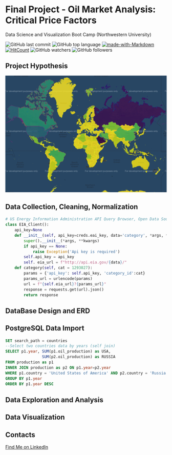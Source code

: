 # Final Project - Oil Market Analysis: Critical Price Factors

Data Science and Visualization Boot Camp (Northwestern University)

![GitHub last commit](https://img.shields.io/github/last-commit/OlegRyzhkov2020/oil-project)
![GitHub top language](https://img.shields.io/github/languages/top/OlegRyzhkov2020/oil-project)
[![made-with-Markdown](https://img.shields.io/badge/Made%20with-Markdown-1f425f.svg)](http://commonmark.org)
[![HitCount](http://hits.dwyl.com/OlegRyzhkov2020/oil-project.svg)](http://hits.dwyl.com/OlegRyzhkov2020/oil-project)
![GitHub watchers](https://img.shields.io/github/watchers/OlegRyzhkov2020/sql-challenge?label=Watch&style=social)
![GitHub followers](https://img.shields.io/github/followers/OlegRyzhkov2020?label=Follow&style=social)

## Project Hypothesis

![presentation_slide](images/oil_prod_2019.png)

## Data Collection, Cleaning, Normalization

```python
# US Energy Information Administration API Query Browser, Open Data Source
class EIA_Client():
    api_key=None
    def __init__(self, api_key=creds.eai_key, data='category', *args, **kwargs):
        super().__init__(*args, **kwargs)
        if api_key == None:
            raise Exception('Api key is required')
        self.api_key = api_key
        self. eia_url = f"http://api.eia.gov/{data}/"
    def category(self, cat = 1293027):
        params = {'api_key': self.api_key, 'category_id':cat}
        params_url = urlencode(params)
        url = f"{self.eia_url}?{params_url}"
        response = requests.get(url).json()
        return response
```
## DataBase Design and ERD

## PostgreSQL Data Import


```sql
SET search_path = countries
--Select two countries data by years (self join)
SELECT p1.year, SUM(p1.oil_production) as USA,
				SUM(p2.oil_production) as RUSSIA
FROM production as p1
INNER JOIN production as p2 ON p1.year=p2.year
WHERE p1.country = 'United States of America' AND p2.country = 'Russia'
GROUP BY p1.year
ORDER BY p1.year DESC
```

## Data Exploration and Analysis



## Data Visualization



## Contacts
[Find Me on
LinkedIn](https://www.linkedin.com/in/oleg-n-ryzhkov/)
